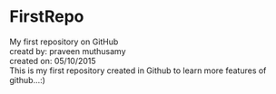 # FirstRepo
My first repository on GitHub    
creatd by: praveen muthusamy     
created on: 05/10/2015    
    This is my first repository created in Github to learn more features of github...:) 
